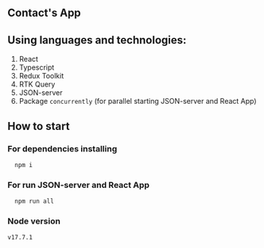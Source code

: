 ## Contact's App

## Using languages and technologies:

1) React
2) Typescript
3) Redux Toolkit
4) RTK Query
5) JSON-server
6) Package `concurrently` (for parallel starting JSON-server and React App)

## How to start

### For dependencies installing

```
  npm i
```

### For run JSON-server and React App

```
  npm run all
```

### Node version

```
v17.7.1
```
